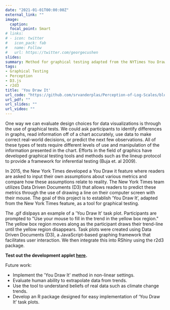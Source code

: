 ```yaml
---
date: "2021-01-01T00:00:00Z"
external_link: ""
image:
  caption:
  focal_point: Smart
# links:
# - icon: twitter
#   icon_pack: fab
#   name: Follow
#   url: https://twitter.com/georgecushen
slides: 
summary: Method for graphical testing adapted from the NYTimes You Draw It feature.
tags:
- Graphical Testing
- Perception
- D3.js
- r2d3
title: 'You Draw It'
url_code: "https://github.com/srvanderplas/Perception-of-Log-Scales/blob/master/you-draw-it-development/you-draw-it-parameter-selection/main-d3v5.js"
url_pdf: ""
url_slides: ""
url_video: ""
---
```


One way we can evaluate design choices for data visualizations is through the use of graphical tests. We could ask participants to identify differences in graphs, read information off of a chart accurately, use data to make correct real-world decisions, or
predict the next few observations. All of these types of tests require different levels of use and manipulation of the information presented in the chart. Efforts in the field of graphics have developed graphical testing tools and methods such as the lineup protocol to provide a framework for inferential testing (Buja et. al 2009).

In 2015, the New York Times developed a You Draw it feature where readers are asked to input their own assumptions about various metrics and compare how these assumptions relate to reality. The New York Times team utilizes Data Driven Documents (D3) that allows readers to predict these metrics through the use of drawing a line on their computer screen with their mouse. The goal of this project is to establish ‘You Draw It’, adapted from the New York Times feature, as a tool for graphical testing.

The .gif dislpays an example of a 'You Draw It' task plot. Participants are prompted to "Use your mouse to fill in the trend in the yellow box region." The yellow box region moves along as the participant draws their trend-line until the yellow region disappears. Task plots were created using Data Driven Documents (D3), a JavaScript-based graphing framework that facilitates user interaction. We then integrate this into RShiny using the r2d3 package.

**Test out the development applet [here](https://emily-robinson.shinyapps.io/you-draw-it-test-app/).**

Future work:
+ Implement the 'You Draw It' method in non-linear settings.
+ Evaluate human ability to extrapolate data from trends.
+ Use the tool to understand beliefs of real data such as climate change trends. 
+ Develop an R package designed for easy implementation of ‘You Draw It’ task plots.

